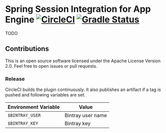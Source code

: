 # Spring Session Integration for App Engine [![CircleCI](https://circleci.com/gh/int128/spring-session-appengine.svg?style=shield)](https://circleci.com/gh/int128/spring-session-appengine) [![Gradle Status](https://gradleupdate.appspot.com/int128/spring-session-appengine/status.svg?branch=master)](https://gradleupdate.appspot.com/int128/spring-session-appengine/status)

TODO


## Contributions

This is an open source software licensed under the Apache License Version 2.0.
Feel free to open issues or pull requests.

### Release

CircleCI builds the plugin continuously.
It also publishes an artifact if a tag is pushed and following variables are set.

Environment Variable        | Value
----------------------------|------
`$BINTRAY_USER`             | Bintray user name
`$BINTRAY_KEY`              | Bintray key
